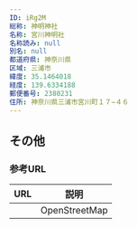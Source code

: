 ```yaml
---
ID: iRg2M
総称: 神明神社
名称: 宮川神明社
名称読み: null
別名: null
都道府県: 神奈川県
区域: 三浦市
緯度: 35.1464018
経度: 139.6334188
郵便番号: 2380231
住所: 神奈川県三浦市宮川町１７−４６
---
```


## その他

### 参考URL

| URL | 説明          |
| --- | ------------- |
|     | OpenStreetMap |
